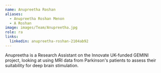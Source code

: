 ```yaml
---
name: Anupreetha Roshan
aliases:
  - Anupreetha Roshan Menon
  - A Roshan
image: images/Team/Anupreetha.jpg
role: ra
links:
  linkedin: anupreetha-roshan-2104ab92
---
```


Anupreetha is a Research Assistant on the Innovate UK-funded GEMINI project, looking at using MRI data from Parkinson's patients to assess their suitability for deep brain stimulation.
